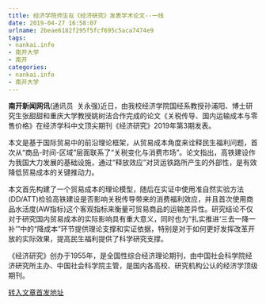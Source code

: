 ```yaml
---
title: 经济学院师生在《经济研究》发表学术论文--一线
date: 2019-04-27 16:58:07
urlname: 2beae6182f295f5fcf695c5aca7474e9
tags: 
- nankai.info
- 南开大学
- 南开
categories:
- nankai.info
- 南开大学
---
```


**南开新闻网讯**(通讯员  关永强)近日，由我校经济学院国经系教授孙浦阳、博士研究生张甜甜和重庆大学教授姚树洁合作完成的论文《关税传导、国内运输成本与零售价格》在经济学科中文顶尖期刊《经济研究》2019年第3期发表。

本文是基于国际贸易中的前沿理论框架，从贸易成本角度来诠释民生福利问题，首次从“商品-时间-区域”层面联系了“关税变化与消费市场”。论文指出，高铁建设作为我国大力发展的基础设施，通过“释放效应”对货运铁路所产生的外部性，是有效降低贸易成本的关键推动力。

本文首先构建了一个贸易成本的理论模型，随后在实证中使用准自然实验方法(DD/ATT)检验高铁建设是否影响关税传导带来的消费福利效应，并且首次使用商品水活度(AW指标)这个客观指标来衡量可贸易商品的运输差异性。研究结论不仅对于研究国内贸易成本的实际影响具有重大意义，同时也为“扎实推进‘三去一降一补’”中的“降成本”环节提供理论支撑和实证依据，特别是对于如何更好发挥改革开放的实际效果，提高民生福利提供了科学研究支撑。

《经济研究》创办于1955年，是全国性综合经济理论期刊，由中国社会科学院经济研究所主办、中国社会科学院主管，是国内各高校、研究机构公认的经济学顶级期刊。

[转入文章首发地址](http://news.nankai.edu.cn/zhxw/system/2019/04/26/000447215.shtml)